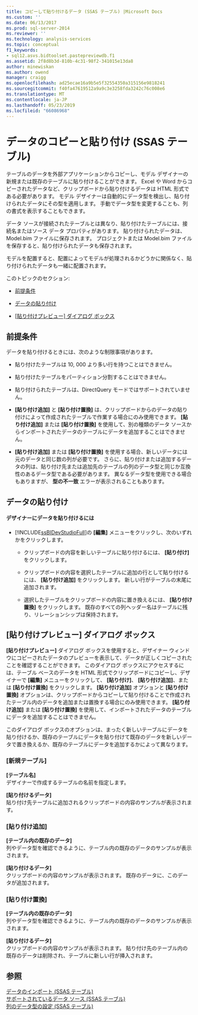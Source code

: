 ```yaml
---
title: コピーして貼り付けるデータ (SSAS テーブル) |Microsoft Docs
ms.custom: ''
ms.date: 06/13/2017
ms.prod: sql-server-2014
ms.reviewer: ''
ms.technology: analysis-services
ms.topic: conceptual
f1_keywords:
- sql12.asvs.bidtoolset.pastepreviewdb.f1
ms.assetid: 2f8d8b3d-810b-4c31-98f2-341015e13da8
author: minewiskan
ms.author: owend
manager: craigg
ms.openlocfilehash: ad25ecae16a9b5e5f32554350a315156e9818241
ms.sourcegitcommit: f40fa47619512a9a9c3e3258fda3242c76c008e6
ms.translationtype: MT
ms.contentlocale: ja-JP
ms.lasthandoff: 05/23/2019
ms.locfileid: "66086968"
---
```

# <a name="copy-and-paste-data-ssas-tabular"></a>データのコピーと貼り付け (SSAS テーブル)
  テーブルのデータを外部アプリケーションからコピーし、モデル デザイナーの新規または既存のテーブルに貼り付けることができます。 Excel や Word からコピーされたデータなど、クリップボードから貼り付けるデータは HTML 形式である必要があります。 モデル デザイナーは自動的にデータ型を検出し、貼り付けられたデータにその型を適用します。 手動でデータ型を変更することも、列の書式を表示することもできます。  
  
 データ ソースが接続されたテーブルとは異なり、貼り付けたテーブルには、接続名またはソース データ プロパティがあります。 貼り付けられたデータは、Model.bim ファイルに保存されます。 プロジェクトまたは Model.bim ファイルを保存すると、貼り付けられたデータも保存されます。  
  
 モデルを配置すると、配置によってモデルが処理されるかどうかに関係なく、貼り付けられたデータも一緒に配置されます。  
  
 このトピックのセクション:  
  
-   [前提条件](#bkmk_prerequisites)  
  
-   [データの貼り付け](#bkmk_paste_data)  
  
-   [[貼り付けプレビュー] ダイアログ ボックス](#bkmk_paste_preview)  
  
##  <a name="bkmk_prerequisites"></a> 前提条件  
 データを貼り付けるときには、次のような制限事項があります。  
  
-   貼り付けたテーブルは 10, 000 より多い行を持つことはできません。  
  
-   貼り付けたテーブルをパーティション分割することはできません。  
  
-   貼り付けられたテーブルは、DirectQuery モードではサポートされていません。  
  
-   **[貼り付け追加]** と **[貼り付け置換]** は、クリップボードからのデータの貼り付けによって作成されたテーブルで作業する場合にのみ使用できます。 **[貼り付け追加]** または **[貼り付け置換]** を使用して、別の種類のデータ ソースからインポートされたデータのテーブルにデータを追加することはできません。  
  
-   **[貼り付け追加]** または **[貼り付け置換]** を使用する場合、新しいデータには元のデータと同じ数の列が必要です。 さらに、貼り付けまたは追加するデータの列は、貼り付け先または追加先のテーブルの列のデータ型と同じか互換性のあるデータ型である必要があります。 異なるデータ型を使用できる場合もありますが、 **型の不一致** エラーが表示されることもあります。  
  
##  <a name="bkmk_paste_data"></a> データの貼り付け  
  
#### <a name="to-paste-data-into-the-designer"></a>デザイナーにデータを貼り付けるには  
  
-   [!INCLUDE[ssBIDevStudioFull](../includes/ssbidevstudiofull-md.md)]の **[編集]** メニューをクリックし、次のいずれかをクリックします。  
  
    -   クリップボードの内容を新しいテーブルに貼り付けるには、 **[貼り付け]** をクリックします。  
  
    -   クリップボードの内容を選択したテーブルに追加の行として貼り付けるには、 **[貼り付け追加]** をクリックします。 新しい行がテーブルの末尾に追加されます。  
  
    -   選択したテーブルをクリップボードの内容に置き換えるには、 **[貼り付け置換]** をクリックします。 既存のすべての列ヘッダー名はテーブルに残り、リレーションシップは保持されます。  
  
##  <a name="bkmk_paste_preview"></a> [貼り付けプレビュー] ダイアログ ボックス  
 **[貼り付けプレビュー]** ダイアログ ボックスを使用すると、デザイナー ウィンドウにコピーされたデータのプレビューを表示して、データが正しくコピーされたことを確認することができます。 このダイアログ ボックスにアクセスするには、テーブル ベースのデータを HTML 形式でクリップボードにコピーし、デザイナーで **[編集]** メニューをクリックして、 **[貼り付け]**、 **[貼り付け追加]**、または **[貼り付け置換]** をクリックします。 **[貼り付け追加]** オプションと **[貼り付け置換]** オプションは、クリップボードからコピーして貼り付けることで作成されたテーブル内のデータを追加または置換する場合にのみ使用できます。 **[貼り付け追加]** または **[貼り付け置換]** を使用して、インポートされたデータのテーブルにデータを追加することはできません。  
  
 このダイアログ ボックスのオプションは、まったく新しいテーブルにデータを貼り付けるか、既存のテーブルにデータを貼り付けて既存のデータを新しいデータで置き換えるか、既存のテーブルにデータを追加するかによって異なります。  
  
### <a name="paste-to-new-table"></a>[新規テーブル]  
 **[テーブル名]**  
 デザイナーで作成するテーブルの名前を指定します。  
  
 **[貼り付けるデータ]**  
 貼り付け先テーブルに追加されるクリップボードの内容のサンプルが表示されます。  
  
### <a name="paste-append"></a>[貼り付け追加]  
 **[テーブル内の既存のデータ]**  
 列やデータ型を確認できるように、テーブル内の既存のデータのサンプルが表示されます。  
  
 **[貼り付けるデータ]**  
 クリップボードの内容のサンプルが表示されます。 既存のデータに、このデータが追加されます。  
  
### <a name="paste-replace"></a>[貼り付け置換]  
 **[テーブル内の既存のデータ]**  
 列やデータ型を確認できるように、テーブル内の既存のデータのサンプルが表示されます。  
  
 **[貼り付けるデータ]**  
 クリップボードの内容のサンプルが表示されます。 貼り付け先のテーブル内の既存のデータは削除され、テーブルに新しい行が挿入されます。  
  
## <a name="see-also"></a>参照  
 [データのインポート &#40;SSAS テーブル&#41;](import-data-ssas-tabular.md)   
 [サポートされているデータ ソース (SSAS テーブル)](tabular-models/data-sources-supported-ssas-tabular.md)   
 [列のデータ型の設定 (SSAS テーブル)](tabular-models/set-the-data-type-of-a-column-ssas-tabular.md)  
  
  
